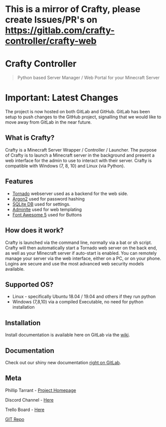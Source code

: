 # This is a mirror of Crafty, please create Issues/PR's on https://gitlab.com/crafty-controller/crafty-web

# Crafty Controller
> Python based Server Manager / Web Portal for your Minecraft Server

# Important: Latest Changes
The project is now hosted on both GitLab and GitHub. GitLab has been setup to push changes to the GitHub project, signalling that we would like to move away from GitLab in the near future.

## What is Crafty?
Crafty is a Minecraft Server Wrapper / Controller / Launcher. The purpose 
of Crafty is to launch a Minecraft server in the background and present 
a web interface for the admin to use to interact with their server. Crafty 
is compatible with Windows (7, 8, 10) and Linux (via Python). 

## Features
- [Tornado](https://www.tornadoweb.org/en/stable/) webserver used as a backend for the web side.
- [Argon2](https://pypi.org/project/argon2-cffi/) used for password hashing
- [SQLite DB](https://www.sqlite.org/index.html) used for settings.
- [Adminlte](https://adminlte.io/themes/AdminLTE/index2.html) used for web templating
- [Font Awesome 5](https://fontawesome.com/) used for Buttons 

## How does it work?
Crafty is launched via the command line, normally via a bat or sh script. 
Crafty will then automatically start a Tornado web server on the back end, 
as well as your Minecraft server if auto-start is enabled. You can remotely 
manage your server via the web interface, either on a PC, or on your phone. 
Logins are secure and use the most advanced web security models available.

## Supported OS?
- Linux - specifically Ubuntu 18.04 / 19.04 and others if they run python
- Windows (7,8,10) via a compiled Executable, no need for python installation

## Installation
Install documentation is available here on GitLab via the [wiki](https://gitlab.com/crafty-controller/crafty-web/wikis/Install-Guides).

## Documentation
Check out our shiny new documentation [right on GitLab](https://gitlab.com/crafty-controller/crafty-web/wikis/home).

## Meta
Phillip Tarrant - [Project Homepage](https://craftycontrol.com/)

Discord Channel - [Here](https://discord.gg/9VJPhCE)

Trello Board - [Here](https://trello.com/b/wJjAw2s3/crafty)

[GIT Repo](https://gitlab.com/crafty-controller/crafty-web)
